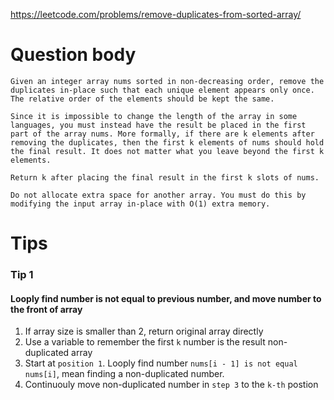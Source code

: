 https://leetcode.com/problems/remove-duplicates-from-sorted-array/

# Question body
```
Given an integer array nums sorted in non-decreasing order, remove the duplicates in-place such that each unique element appears only once. The relative order of the elements should be kept the same.

Since it is impossible to change the length of the array in some languages, you must instead have the result be placed in the first part of the array nums. More formally, if there are k elements after removing the duplicates, then the first k elements of nums should hold the final result. It does not matter what you leave beyond the first k elements.

Return k after placing the final result in the first k slots of nums.

Do not allocate extra space for another array. You must do this by modifying the input array in-place with O(1) extra memory.
```

# Tips
### Tip 1
#### Looply find number is not equal to previous number, and move number to the front of array

1. If array size is smaller than 2, return original array directly
2. Use a variable to remember the first `k` number is the result non-duplicated array
3. Start at `position 1`. Looply find number `nums[i - 1] is not equal nums[i]`, mean finding a non-duplicated number.
4. Continuouly move non-duplicated number in `step 3` to the `k-th` postion
